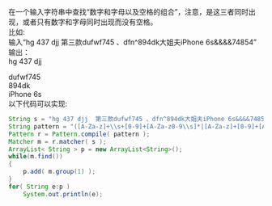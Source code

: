 在一个输入字符串中查找“数字和字母以及空格的组合”，注意，是这三者同时出现，或者只有数字和字母同时出现而没有空格。  
比如:  
输入“hg 437 djj  第三款dufwf745 、dfn^894dk大姐夫iPhone 6s&&&&74854”  
输出：  
hg 437 djj  

dufwf745  
894dk  
iPhone 6s  
以下代码可以实现:
```java
String s = "hg 437 djj  第三款dufwf745 、dfn^894dk大姐夫iPhone 6s&&&&74854";
String pattern = "([A-Za-z]+\\s+[0-9]+[A-Za-z0-9\\s]*|[A-Za-z]+[0-9]+[A-Za-z0-9\\s]*|[0-9]+[A-Za-z]+[A-Za-z0-9\\s]*|[0-9]+\\s+[A-Za-z]+[A-Za-z0-9\\s]*)[^a-zA-Z0-9\\s]*";
Pattern r = Pattern.compile( pattern );
Matcher m = r.matcher( s );
ArrayList< String > p = new ArrayList<String>();
while(m.find())
{
    p.add( m.group(1) );
}
for( String e:p )
    System.out.println(e);
```
